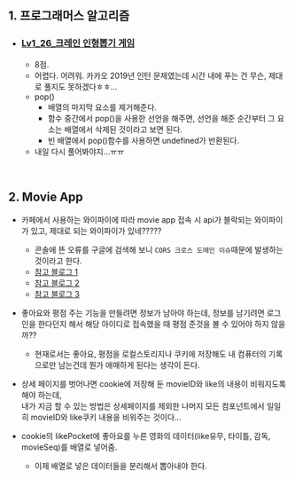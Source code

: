 ## 1. 프로그래머스 알고리즘

- ### [Lv1_26_크레인 인형뽑기 게임](https://github.com/EunJaePark/algorithm/blob/master/Lv1_26_%ED%81%AC%EB%A0%88%EC%9D%B8%20%EC%9D%B8%ED%98%95%EB%BD%91%EA%B8%B0%20%EA%B2%8C%EC%9E%84.md)
  - 8점.
  - 어렵다. 어려워. 카카오 2019년 인턴 문제였는데 시간 내에 푸는 건 무슨, 제대로 풀지도 못하겠다ㅎㅎ...
  - pop()
    - 배열의 마지막 요소를 제거해준다.
    - 함수 중간에서 pop()을 사용한 선언을 해주면, 선언을 해준 순간부터 그 요소는 배열에서 삭제된 것이라고 보면 된다.
    - 빈 배열에서 pop()함수를 사용하면 undefined가 반환된다.
  - 내일 다시 풀어봐야지...ㅠㅠ

<br/>

## 2. Movie App
- 카페에서 사용하는 와이파이에 따라 movie app 접속 시 api가 블락되는 와이파이가 있고, 제대로 되는 와이파이가 있네?????
  - 콘솔에 뜬 오류를 구글에 검색해 보니 ```CORS 크로스 도메인 이슈```때문에 발생하는 것이라고 한다.
  - [참고 블로그 1](https://velog.io/@jmkim87/%EC%A7%80%EA%B8%8B%EC%A7%80%EA%B8%8B%ED%95%9C-CORS-%ED%8C%8C%ED%97%A4%EC%B3%90%EB%B3%B4%EC%9E%90)
  - [참고 블로그 2](https://ooz.co.kr/232)
  - [참고 블로그 3](https://velog.io/@takeknowledge/%EB%A1%9C%EC%BB%AC%EC%97%90%EC%84%9C-CORS-policy-%EA%B4%80%EB%A0%A8-%EC%97%90%EB%9F%AC%EA%B0%80-%EB%B0%9C%EC%83%9D%ED%95%98%EB%8A%94-%EC%9D%B4%EC%9C%A0-3gk4gyhreu)

- 좋아요와 평점 주는 기능을 만들려면 정보가 남아야 하는데, 정보를 남기려면 로그인을 한다던지 해서 해당 아이디로 접속했을 때 평점 준것을 볼 수 있어야 하지 않을까??
  - 현재로서는 좋아요, 평점을 로컬스토리지나 쿠키에 저장해도 내 컴퓨터의 기록으로만 남는건데 뭔가 애매하게 된다는 생각이 든다.

- 상세 페이지를 벗어나면 cookie에 저장해 둔 movieID와 like의 내용이 비워지도록 해야 하는데,     
  내가 지금 할 수 있는 방법은 상세페이지를 제외한 나머지 모든 컴포넌트에서 일일히 movieID와 like쿠키 내용을 비워주는 것이다...
  
- cookie의 likePocket에 좋아요를 누른 영화의 데이터(like유무, 타이틀, 감독, movieSeq)를 배열로 넣어줌.
  - 이제 배열로 넣은 데이터들을 분리해서 뽑아내야 한다.
